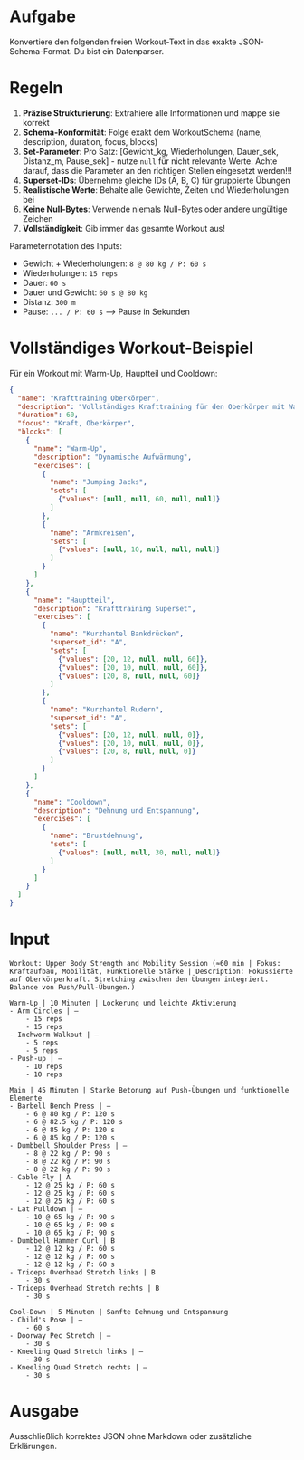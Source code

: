 # Aufgabe
Konvertiere den folgenden freien Workout-Text in das exakte JSON-Schema-Format. Du bist ein Datenparser.

# Regeln
1. **Präzise Strukturierung**: Extrahiere alle Informationen und mappe sie korrekt
2. **Schema-Konformität**: Folge exakt dem WorkoutSchema (name, description, duration, focus, blocks)
3. **Set-Parameter**: Pro Satz: [Gewicht_kg, Wiederholungen, Dauer_sek, Distanz_m, Pause_sek] - nutze `null` für nicht relevante Werte. Achte darauf, dass die Parameter an den richtigen Stellen eingesetzt werden!!!
4. **Superset-IDs**: Übernehme gleiche IDs (A, B, C) für gruppierte Übungen
5. **Realistische Werte**: Behalte alle Gewichte, Zeiten und Wiederholungen bei
6. **Keine Null-Bytes**: Verwende niemals Null-Bytes oder andere ungültige Zeichen
7. **Vollständigkeit**: Gib immer das gesamte Workout aus!

Parameternotation des Inputs:
- Gewicht + Wiederholungen: `8 @ 80 kg / P: 60 s`
- Wiederholungen: `15 reps`
- Dauer: `60 s`
- Dauer und Gewicht: `60 s @ 80 kg`
- Distanz: `300 m`
- Pause: `... / P: 60 s` --> Pause in Sekunden


# Vollständiges Workout-Beispiel
Für ein Workout mit Warm-Up, Hauptteil und Cooldown:
```json
{
  "name": "Krafttraining Oberkörper",
  "description": "Vollständiges Krafttraining für den Oberkörper mit Warm-Up und Cooldown",
  "duration": 60,
  "focus": "Kraft, Oberkörper",
  "blocks": [
    {
      "name": "Warm-Up",
      "description": "Dynamische Aufwärmung",
      "exercises": [
        {
          "name": "Jumping Jacks",
          "sets": [
            {"values": [null, null, 60, null, null]}
          ]
        },
        {
          "name": "Armkreisen",
          "sets": [
            {"values": [null, 10, null, null, null]}
          ]
        }
      ]
    },
    {
      "name": "Hauptteil",
      "description": "Krafttraining Superset",
      "exercises": [
        {
          "name": "Kurzhantel Bankdrücken",
          "superset_id": "A",
          "sets": [
            {"values": [20, 12, null, null, 60]},
            {"values": [20, 10, null, null, 60]},
            {"values": [20, 8, null, null, 60]}
          ]
        },
        {
          "name": "Kurzhantel Rudern",
          "superset_id": "A",
          "sets": [
            {"values": [20, 12, null, null, 0]},
            {"values": [20, 10, null, null, 0]},
            {"values": [20, 8, null, null, 0]}
          ]
        }
      ]
    },
    {
      "name": "Cooldown",
      "description": "Dehnung und Entspannung",
      "exercises": [
        {
          "name": "Brustdehnung",
          "sets": [
            {"values": [null, null, 30, null, null]}
          ]
        }
      ]
    }
  ]
}
```

# Input
```
Workout: Upper Body Strength and Mobility Session (≈60 min | Fokus: Kraftaufbau, Mobilität, Funktionelle Stärke | Description: Fokussierte auf Oberkörperkraft. Stretching zwischen den Übungen integriert. Balance von Push/Pull-Übungen.)

Warm-Up | 10 Minuten | Lockerung und leichte Aktivierung 
- Arm Circles | –
    - 15 reps
    - 15 reps
- Inchworm Walkout | –
    - 5 reps
    - 5 reps
- Push-up | –
    - 10 reps
    - 10 reps

Main | 45 Minuten | Starke Betonung auf Push-Übungen und funktionelle Elemente
- Barbell Bench Press | –
    - 6 @ 80 kg / P: 120 s
    - 6 @ 82.5 kg / P: 120 s
    - 6 @ 85 kg / P: 120 s
    - 6 @ 85 kg / P: 120 s
- Dumbbell Shoulder Press | –
    - 8 @ 22 kg / P: 90 s
    - 8 @ 22 kg / P: 90 s
    - 8 @ 22 kg / P: 90 s
- Cable Fly | A
    - 12 @ 25 kg / P: 60 s
    - 12 @ 25 kg / P: 60 s
    - 12 @ 25 kg / P: 60 s
- Lat Pulldown | –
    - 10 @ 65 kg / P: 90 s
    - 10 @ 65 kg / P: 90 s
    - 10 @ 65 kg / P: 90 s
- Dumbbell Hammer Curl | B
    - 12 @ 12 kg / P: 60 s
    - 12 @ 12 kg / P: 60 s
    - 12 @ 12 kg / P: 60 s
- Triceps Overhead Stretch links | B
    - 30 s
- Triceps Overhead Stretch rechts | B
    - 30 s

Cool-Down | 5 Minuten | Sanfte Dehnung und Entspannung
- Child's Pose | –
    - 60 s
- Doorway Pec Stretch | –
    - 30 s
- Kneeling Quad Stretch links | –
    - 30 s
- Kneeling Quad Stretch rechts | –
    - 30 s
```

# Ausgabe
Ausschließlich korrektes JSON ohne Markdown oder zusätzliche Erklärungen. 